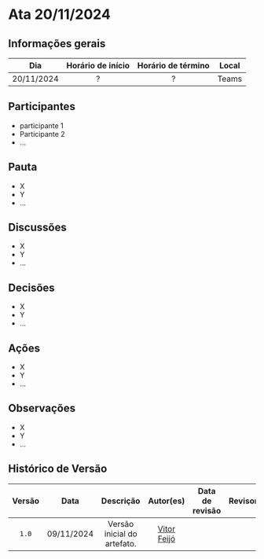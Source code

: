 # Ata 20/11/2024

## Informações gerais

|Dia| Horário de início | Horário de término | Local |
|:-:|:-:|:-:|:-:|
| 20/11/2024 | ? | ? | Teams |

## Participantes

- participante 1
- Participante 2
- ...

## Pauta

- X
- Y
- ...

## Discussões

- X
- Y
- ...

## Decisões

- X
- Y
- ...

## Ações

- X
- Y
- ...

## Observações

- X
- Y
- ...


## Histórico de Versão

| Versão | Data | Descrição | Autor(es) | Data de revisão | Revisor(es) |
| :-: | :-: | :-: | :-: | :-: | :-: |
| `1.0` | 09/11/2024  | Versão inicial do artefato. | [Vitor Feijó](https://github.com/vitorfleonardo) |  |  |
